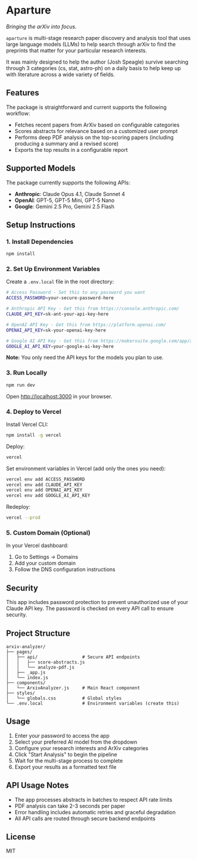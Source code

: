 # Aparture

*Bringing the arXiv into focus.*

`aparture` is multi-stage research paper discovery and analysis tool that uses large language models (LLMs) to help search through arXiv to find the preprints that matter for your particular research interests.

It was mainly designed to help the author (Josh Speagle) survive searching through 3 categories (cs, stat, astro-ph) on a daily basis to help keep up with literature across a wide variety of fields.

## Features

The package is straightforward and current supports the following workflow:

- Fetches recent papers from ArXiv based on configurable categories
- Scores abstracts for relevance based on a customized user prompt
- Performs deep PDF analysis on the top-scoring papers (including producing a summary and a revised score)
- Exports the top results in a configurable report

## Supported Models

The package currently supports the following APIs:

- **Anthropic**: Claude Opus 4.1, Claude Sonnet 4
- **OpenAI**: GPT-5, GPT-5 Mini, GPT-5 Nano
- **Google**: Gemini 2.5 Pro, Gemini 2.5 Flash

## Setup Instructions

### 1. Install Dependencies

```bash
npm install
```

### 2. Set Up Environment Variables

Create a `.env.local` file in the root directory:

```bash
# Access Password - Set this to any password you want
ACCESS_PASSWORD=your-secure-password-here

# Anthropic API Key - Get this from https://console.anthropic.com/
CLAUDE_API_KEY=sk-ant-your-api-key-here

# OpenAI API Key - Get this from https://platform.openai.com/
OPENAI_API_KEY=sk-your-openai-key-here

# Google AI API Key - Get this from https://makersuite.google.com/app/apikey
GOOGLE_AI_API_KEY=your-google-ai-key-here
```

**Note:** You only need the API keys for the models you plan to use.

### 3. Run Locally

```bash
npm run dev
```

Open [http://localhost:3000](http://localhost:3000) in your browser.

### 4. Deploy to Vercel

Install Vercel CLI:

```bash
npm install -g vercel
```

Deploy:

```bash
vercel
```

Set environment variables in Vercel (add only the ones you need):

```bash
vercel env add ACCESS_PASSWORD
vercel env add CLAUDE_API_KEY
vercel env add OPENAI_API_KEY
vercel env add GOOGLE_AI_API_KEY
```

Redeploy:

```bash
vercel --prod
```

### 5. Custom Domain (Optional)

In your Vercel dashboard:

1. Go to Settings → Domains
2. Add your custom domain
3. Follow the DNS configuration instructions

## Security

This app includes password protection to prevent unauthorized use of your Claude API key. The password is checked on every API call to ensure security.

## Project Structure

```text
arxiv-analyzer/
├── pages/
│   ├── api/                 # Secure API endpoints
│   │   ├── score-abstracts.js
│   │   └── analyze-pdf.js
│   ├── _app.js
│   └── index.js
├── components/
│   └── ArxivAnalyzer.js     # Main React component
├── styles/
│   └── globals.css          # Global styles
└── .env.local               # Environment variables (create this)
```

## Usage

1. Enter your password to access the app
2. Select your preferred AI model from the dropdown
3. Configure your research interests and ArXiv categories
4. Click "Start Analysis" to begin the pipeline
5. Wait for the multi-stage process to complete
6. Export your results as a formatted text file

## API Usage Notes

- The app processes abstracts in batches to respect API rate limits
- PDF analysis can take 2-3 seconds per paper
- Error handling includes automatic retries and graceful degradation
- All API calls are routed through secure backend endpoints

## License

MIT
